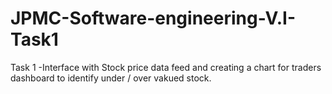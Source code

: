 # JPMC-Software-engineering-V.I-Task1
Task 1 -Interface with Stock price data feed and creating a chart for traders dashboard to identify under / over vakued stock.
